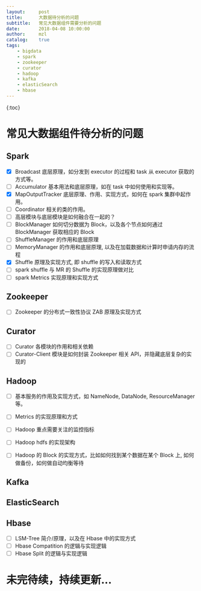 ```yaml
---          
layout:     post
title:      大数据待分析的问题 
subtitle:   常见大数据组件需要分析的问题
date:       2018-04-08 10:00:00
author:     mzl 
catalog:    true
tags:        
    - bigdata
    - spark
    - zookeeper
    - curator
    - hadoop
    - kafka
    - elasticSearch
    - hbase
---          
```

             
{:toc}
# 常见大数据组件待分析的问题

## Spark
- [x] Broadcast 底层原理，如分发到 executor 的过程和 task 从 executor 获取的方式等。
- [ ] Accumulator 基本用法和底层原理，如在 task 中如何使用和实现等。
- [x] MapOutputTracker 底层原理、作用、实现方式，如何在 spark 集群中起作用。
- [ ] Coordinator 相关的类的作用。
- [ ] 高层模块与底层模块是如何融合在一起的？
- [ ] BlockManager 如何切分数据为 Block，以及各个节点如何通过 BlockManager 获取相应的 Block
- [ ] ShuffleManager 的作用和底层原理
- [ ] MemoryManager 的作用和底层原理, 以及在加载数据和计算时申请内存的流程
- [x] Shuffle 原理及实现方式, 即 shuffle 的写入和读取方式
- [ ] spark shuffle 与 MR 的 Shuffle 的实现原理做对比
- [ ] spark Metrics 实现原理和实现方式

## Zookeeper

- [ ] Zookeeper 的分布式一致性协议 ZAB 原理及实现方式

## Curator

- [ ] Curator 各模块的作用和相关依赖
- [ ] Curator-Client 模块是如何封装 Zookeeper 相关 API，并隐藏底层复杂的实现的

## Hadoop

- [ ] 基本服务的作用及实现方式，如 NameNode, DataNode, ResourceManager 等。
- [ ] Metrics 的实现原理和方式
- [ ] Hadoop 重点需要关注的监控指标
- [ ] Hadoop hdfs 的实现架构
- [ ] Hadoop 的 Block 的实现方式，比如如何找到某个数据在某个 Block 上, 如何做备份，如何做自动均衡等待


## Kafka

## ElasticSearch

## Hbase

- [ ] LSM-Tree 简介/原理，以及在 Hbase 中的实现方式
- [ ] Hbase Compatition 的逻辑与实现逻辑
- [ ] Hbase Split 的逻辑与实现逻辑

# 未完待续，持续更新...
